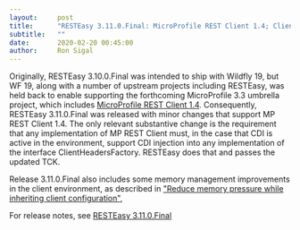 ```yaml
---
layout:     post
title:      "RESTEasy 3.11.0.Final: MicroProfile REST Client 1.4; Client memory management"
subtitle:   ""
date:       2020-02-20 00:45:00
author:     Ron Sigal
---
```

Originally, RESTEasy 3.10.0.Final was intended to ship with Wildfly 19, but WF 19, along with a number of upstream projects 
including RESTEasy, was held back to enable supporting the forthcoming MicroProfile 3.3 umbrella project, which includes [MicroProfile REST Client 1.4](https://projects.eclipse.org/projects/technology.microprofile/releases/rest-client-1.4/). Consequently,
RESTEasy 3.11.0.Final was released with minor changes that support MP REST Client 1.4. The
only relevant substantive change is the requirement that any implementation of MP REST Client must, in the case that
CDI is active in the environment, support CDI injection into any implementation of the interface ClientHeadersFactory.
RESTEasy does that and passes the updated TCK.

Release 3.11.0.Final also includes some memory management improvements in the client environment, as described in
["Reduce memory pressure while inheriting client configuration"](https://issues.redhat.com/browse/RESTEASY-2302), 

For release notes, see [RESTEasy 3.11.0.Final](https://issues.redhat.com/secure/ReleaseNote.jspa?version=12343301&styleName=Html&projectId=12310560&Create=Create&atl_token=AQZJ-FV3A-N91S-UDEU_b298dd8ed3dced33c98f12b1739760bc1706034e_lin)
